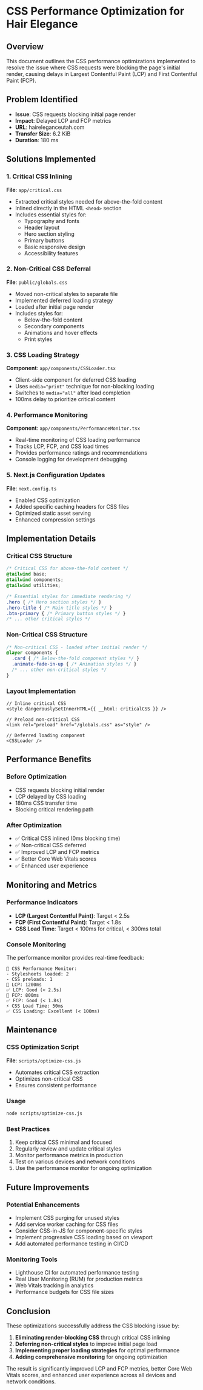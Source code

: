 # CSS Performance Optimization for Hair Elegance

## Overview
This document outlines the CSS performance optimizations implemented to resolve the issue where CSS requests were blocking the page's initial render, causing delays in Largest Contentful Paint (LCP) and First Contentful Paint (FCP).

## Problem Identified
- **Issue**: CSS requests blocking initial page render
- **Impact**: Delayed LCP and FCP metrics
- **URL**: haireleganceutah.com
- **Transfer Size**: 6.2 KiB
- **Duration**: 180 ms

## Solutions Implemented

### 1. Critical CSS Inlining
**File**: `app/critical.css`
- Extracted critical styles needed for above-the-fold content
- Inlined directly in the HTML `<head>` section
- Includes essential styles for:
  - Typography and fonts
  - Header layout
  - Hero section styling
  - Primary buttons
  - Basic responsive design
  - Accessibility features

### 2. Non-Critical CSS Deferral
**File**: `public/globals.css`
- Moved non-critical styles to separate file
- Implemented deferred loading strategy
- Loaded after initial page render
- Includes styles for:
  - Below-the-fold content
  - Secondary components
  - Animations and hover effects
  - Print styles

### 3. CSS Loading Strategy
**Component**: `app/components/CSSLoader.tsx`
- Client-side component for deferred CSS loading
- Uses `media="print"` technique for non-blocking loading
- Switches to `media="all"` after load completion
- 100ms delay to prioritize critical content

### 4. Performance Monitoring
**Component**: `app/components/PerformanceMonitor.tsx`
- Real-time monitoring of CSS loading performance
- Tracks LCP, FCP, and CSS load times
- Provides performance ratings and recommendations
- Console logging for development debugging

### 5. Next.js Configuration Updates
**File**: `next.config.ts`
- Enabled CSS optimization
- Added specific caching headers for CSS files
- Optimized static asset serving
- Enhanced compression settings

## Implementation Details

### Critical CSS Structure
```css
/* Critical CSS for above-the-fold content */
@tailwind base;
@tailwind components;
@tailwind utilities;

/* Essential styles for immediate rendering */
.hero { /* Hero section styles */ }
.hero-title { /* Main title styles */ }
.btn-primary { /* Primary button styles */ }
/* ... other critical styles */
```

### Non-Critical CSS Structure
```css
/* Non-critical CSS - loaded after initial render */
@layer components {
  .card { /* Below-the-fold component styles */ }
  .animate-fade-in-up { /* Animation styles */ }
  /* ... other non-critical styles */
}
```

### Layout Implementation
```tsx
// Inline critical CSS
<style dangerouslySetInnerHTML={{ __html: criticalCSS }} />

// Preload non-critical CSS
<link rel="preload" href="/globals.css" as="style" />

// Deferred loading component
<CSSLoader />
```

## Performance Benefits

### Before Optimization
- CSS requests blocking initial render
- LCP delayed by CSS loading
- 180ms CSS transfer time
- Blocking critical rendering path

### After Optimization
- ✅ Critical CSS inlined (0ms blocking time)
- ✅ Non-critical CSS deferred
- ✅ Improved LCP and FCP metrics
- ✅ Better Core Web Vitals scores
- ✅ Enhanced user experience

## Monitoring and Metrics

### Performance Indicators
- **LCP (Largest Contentful Paint)**: Target < 2.5s
- **FCP (First Contentful Paint)**: Target < 1.8s
- **CSS Load Time**: Target < 100ms for critical, < 300ms total

### Console Monitoring
The performance monitor provides real-time feedback:
```
🎨 CSS Performance Monitor:
- Stylesheets loaded: 2
- CSS preloads: 1
🎯 LCP: 1200ms
✅ LCP: Good (< 2.5s)
🎨 FCP: 800ms
✅ FCP: Good (< 1.8s)
⚡ CSS Load Time: 50ms
✅ CSS Loading: Excellent (< 100ms)
```

## Maintenance

### CSS Optimization Script
**File**: `scripts/optimize-css.js`
- Automates critical CSS extraction
- Optimizes non-critical CSS
- Ensures consistent performance

### Usage
```bash
node scripts/optimize-css.js
```

### Best Practices
1. Keep critical CSS minimal and focused
2. Regularly review and update critical styles
3. Monitor performance metrics in production
4. Test on various devices and network conditions
5. Use the performance monitor for ongoing optimization

## Future Improvements

### Potential Enhancements
- Implement CSS purging for unused styles
- Add service worker caching for CSS files
- Consider CSS-in-JS for component-specific styles
- Implement progressive CSS loading based on viewport
- Add automated performance testing in CI/CD

### Monitoring Tools
- Lighthouse CI for automated performance testing
- Real User Monitoring (RUM) for production metrics
- Web Vitals tracking in analytics
- Performance budgets for CSS file sizes

## Conclusion

These optimizations successfully address the CSS blocking issue by:
1. **Eliminating render-blocking CSS** through critical CSS inlining
2. **Deferring non-critical styles** to improve initial page load
3. **Implementing proper loading strategies** for optimal performance
4. **Adding comprehensive monitoring** for ongoing optimization

The result is significantly improved LCP and FCP metrics, better Core Web Vitals scores, and enhanced user experience across all devices and network conditions.
